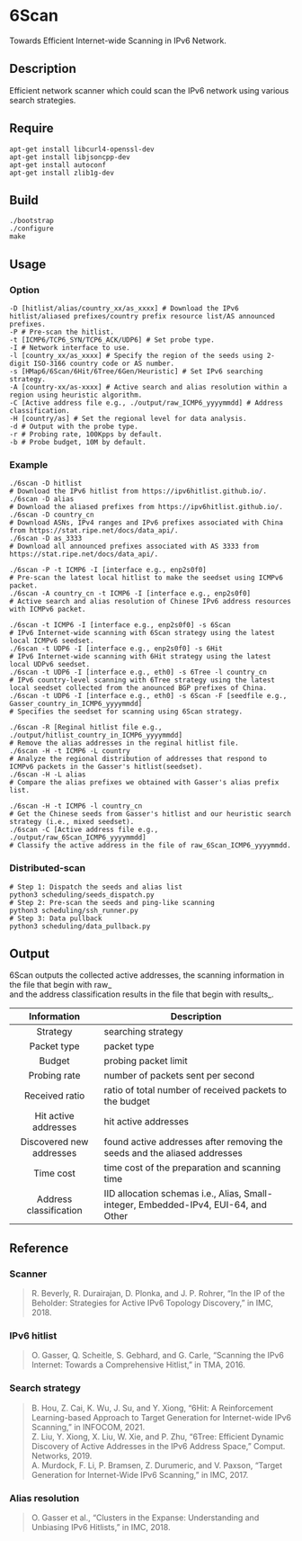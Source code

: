 # 6Scan

Towards Efficient Internet-wide Scanning in IPv6 Network.

## Description

Efficient network scanner which could scan the IPv6 network using various search strategies.

## Require

```shell
apt-get install libcurl4-openssl-dev
apt-get install libjsoncpp-dev
apt-get install autoconf
apt-get install zlib1g-dev
```

## Build

```shell
./bootstrap
./configure
make
```

## Usage

### Option

```shell
-D [hitlist/alias/country_xx/as_xxxx] # Download the IPv6 hitlist/aliased prefixes/country prefix resource list/AS announced prefixes.
-P # Pre-scan the hitlist.
-t [ICMP6/TCP6_SYN/TCP6_ACK/UDP6] # Set probe type.
-I # Network interface to use.
-l [country_xx/as_xxxx] # Specify the region of the seeds using 2-digit ISO-3166 country code or AS number.
-s [HMap6/6Scan/6Hit/6Tree/6Gen/Heuristic] # Set IPv6 searching strategy.
-A [country-xx/as-xxxx] # Active search and alias resolution within a region using heuristic algorithm.
-C [Active address file e.g., ./output/raw_ICMP6_yyyymmdd] # Address classification.
-H [country/as] # Set the regional level for data analysis.
-d # Output with the probe type.
-r # Probing rate, 100Kpps by default.
-b # Probe budget, 10M by default.
```

### Example

```shell
./6scan -D hitlist
# Download the IPv6 hitlist from https://ipv6hitlist.github.io/.
./6scan -D alias
# Download the aliased prefixes from https://ipv6hitlist.github.io/.
./6scan -D country_cn
# Download ASNs, IPv4 ranges and IPv6 prefixes associated with China from https://stat.ripe.net/docs/data_api/.
./6scan -D as_3333
# Download all announced prefixes associated with AS 3333 from https://stat.ripe.net/docs/data_api/.

./6scan -P -t ICMP6 -I [interface e.g., enp2s0f0]
# Pre-scan the latest local hitlist to make the seedset using ICMPv6 packet.
./6scan -A country_cn -t ICMP6 -I [interface e.g., enp2s0f0]
# Active search and alias resolution of Chinese IPv6 address resources with ICMPv6 packet.

./6scan -t ICMP6 -I [interface e.g., enp2s0f0] -s 6Scan
# IPv6 Internet-wide scanning with 6Scan strategy using the latest local ICMPv6 seedset.
./6scan -t UDP6 -I [interface e.g., enp2s0f0] -s 6Hit
# IPv6 Internet-wide scanning with 6Hit strategy using the latest local UDPv6 seedset.
./6scan -t UDP6 -I [interface e.g., eth0] -s 6Tree -l country_cn
# IPv6 country-level scanning with 6Tree strategy using the latest local seedset collected from the anounced BGP prefixes of China.
./6scan -t UDP6 -I [interface e.g., eth0] -s 6Scan -F [seedfile e.g., Gasser_country_in_ICMP6_yyyymmdd]
# Specifies the seedset for scanning using 6Scan strategy.

./6scan -R [Reginal hitlist file e.g., ./output/hitlist_country_in_ICMP6_yyyymmdd]
# Remove the alias addresses in the reginal hitlist file.
./6scan -H -t ICMP6 -L country
# Analyze the regional distribution of addresses that respond to ICMPv6 packets in the Gasser's hitlist(seedset).
./6scan -H -L alias
# Compare the alias prefixes we obtained with Gasser's alias prefix list.

./6scan -H -t ICMP6 -l country_cn
# Get the Chinese seeds from Gasser's hitlist and our heuristic search strategy (i.e., mixed seedset).
./6scan -C [Active address file e.g., ./output/raw_6Scan_ICMP6_yyyymmdd] 
# Classify the active address in the file of raw_6Scan_ICMP6_yyyymmdd.
```

### Distributed-scan

```shell
# Step 1: Dispatch the seeds and alias list
python3 scheduling/seeds_dispatch.py
# Step 2: Pre-scan the seeds and ping-like scanning
python3 scheduling/ssh_runner.py
# Step 3: Data pullback
python3 scheduling/data_pullback.py
```

## Output

6Scan outputs the collected active addresses, the scanning information in the file that begin with raw_\
and the address classification results in the file that begin with results_.

|Information|Description|
|:---:|---|
|Strategy|searching strategy|
|Packet type|packet type|
|Budget|probing packet limit|
|Probing rate|number of packets sent per second|
|Received ratio|ratio of total number of received packets to the budget|
|Hit active addresses|hit active addresses|
|Discovered new addresses|found active addresses after removing the seeds and the aliased addresses|
|Time cost|time cost of the preparation and scanning time|
|Address classification|IID allocation schemas i.e., Alias, Small-integer, Embedded-IPv4, EUI-64, and Other|

## Reference

### Scanner

>R. Beverly, R. Durairajan, D. Plonka, and J. P. Rohrer, “In the IP of the Beholder: Strategies for Active IPv6 Topology Discovery,” in IMC, 2018.

### IPv6 hitlist

>O. Gasser, Q. Scheitle, S. Gebhard, and G. Carle, “Scanning the IPv6 Internet: Towards a Comprehensive Hitlist,” in TMA, 2016.

### Search strategy

>B. Hou, Z. Cai, K. Wu, J. Su, and Y. Xiong, “6Hit: A Reinforcement Learning-based Approach to Target Generation for Internet-wide IPv6 Scanning,” in INFOCOM, 2021. \
>Z. Liu, Y. Xiong, X. Liu, W. Xie, and P. Zhu, “6Tree: Efficient Dynamic Discovery of Active Addresses in the IPv6 Address Space,” Comput. Networks, 2019. \
>A. Murdock, F. Li, P. Bramsen, Z. Durumeric, and V. Paxson, “Target Generation for Internet-Wide IPv6 Scanning,” in IMC, 2017.

### Alias resolution

>O. Gasser et al., “Clusters in the Expanse: Understanding and Unbiasing IPv6 Hitlists,” in IMC, 2018.
